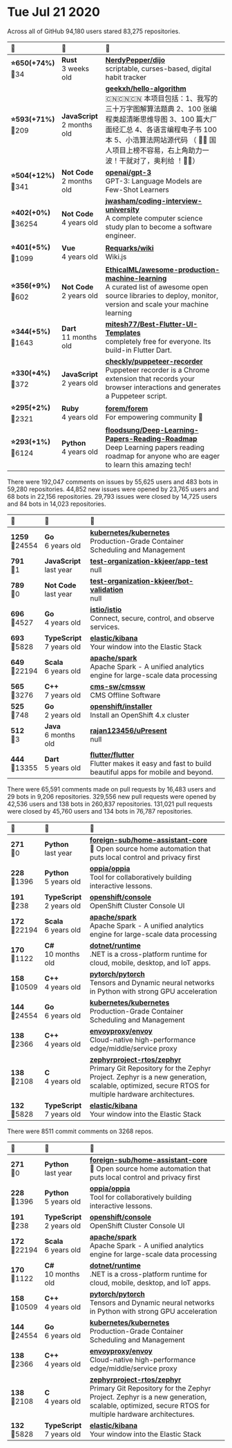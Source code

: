 # Tue Jul 21 2020

Across all of GitHub 94,180 users stared 
83,275 repositories. 

| :page_with_curl: | :calendar: | :page_with_curl: |
| :--- | :--- | :--- |
| **:star:650(+74%)**<br>:twisted_rightwards_arrows:34 | **Rust**<br>3 weeks old | **[NerdyPepper/dijo](https://github.com/NerdyPepper/dijo)**<br>scriptable, curses-based, digital habit tracker |
| **:star:593(+71%)**<br>:twisted_rightwards_arrows:209 | **JavaScript**<br>2 months old | **[geekxh/hello-algorithm](https://github.com/geekxh/hello-algorithm)**<br>🇨🇳🇨🇳🇨🇳  本项目包括：1、我写的三十万字图解算法题典  2、100 张编程类超清晰思维导图  3、100 篇大厂面经汇总  4、各语言编程电子书 100 本  5、小浩算法网站源代码 （  🚀🚀 国人项目上榜不容易，右上角助力一波！干就对了，奥利给 ！🚀🚀） |
| **:star:504(+12%)**<br>:twisted_rightwards_arrows:341 | **Not Code**<br>2 months old | **[openai/gpt-3](https://github.com/openai/gpt-3)**<br>GPT-3: Language Models are Few-Shot Learners |
| **:star:402(+0%)**<br>:twisted_rightwards_arrows:36254 | **Not Code**<br>4 years old | **[jwasham/coding-interview-university](https://github.com/jwasham/coding-interview-university)**<br>A complete computer science study plan to become a software engineer. |
| **:star:401(+5%)**<br>:twisted_rightwards_arrows:1099 | **Vue**<br>4 years old | **[Requarks/wiki](https://github.com/Requarks/wiki)**<br>Wiki.js | A modern, lightweight and powerful wiki app built on Node.js |
| **:star:356(+9%)**<br>:twisted_rightwards_arrows:602 | **Not Code**<br>2 years old | **[EthicalML/awesome-production-machine-learning](https://github.com/EthicalML/awesome-production-machine-learning)**<br>A curated list of awesome open source libraries to deploy, monitor, version and scale your machine learning |
| **:star:344(+5%)**<br>:twisted_rightwards_arrows:1643 | **Dart**<br>11 months old | **[mitesh77/Best-Flutter-UI-Templates](https://github.com/mitesh77/Best-Flutter-UI-Templates)**<br>completely free for everyone. Its build-in Flutter Dart. |
| **:star:330(+4%)**<br>:twisted_rightwards_arrows:372 | **JavaScript**<br>2 years old | **[checkly/puppeteer-recorder](https://github.com/checkly/puppeteer-recorder)**<br>Puppeteer recorder is a Chrome extension that records your browser interactions and generates a  Puppeteer script.  |
| **:star:295(+2%)**<br>:twisted_rightwards_arrows:2321 | **Ruby**<br>4 years old | **[forem/forem](https://github.com/forem/forem)**<br>For empowering community 🌱 |
| **:star:293(+1%)**<br>:twisted_rightwards_arrows:6124 | **Python**<br>4 years old | **[floodsung/Deep-Learning-Papers-Reading-Roadmap](https://github.com/floodsung/Deep-Learning-Papers-Reading-Roadmap)**<br>Deep Learning papers reading roadmap for anyone who are eager to learn this amazing tech! |

There were 192,047 comments on issues by 55,625 users and 483 bots in 59,280 repositories.
44,852 new issues were opened by 23,765 users and 68 bots in 22,156 repositories.
29,793 issues were closed by 14,725 users and 84 bots in 14,023 repositories.

| :speech_balloon: | :calendar: | :page_with_curl: |
| :--- | :--- | :--- |
| **1259**<br>:twisted_rightwards_arrows:24554 | **Go**<br>6 years old | **[kubernetes/kubernetes](https://github.com/kubernetes/kubernetes)**<br>Production-Grade Container Scheduling and Management |
| **791**<br>:twisted_rightwards_arrows:1 | **JavaScript**<br>last year | **[test-organization-kkjeer/app-test](https://github.com/test-organization-kkjeer/app-test)**<br>null |
| **789**<br>:twisted_rightwards_arrows:0 | **Not Code**<br>last year | **[test-organization-kkjeer/bot-validation](https://github.com/test-organization-kkjeer/bot-validation)**<br>null |
| **696**<br>:twisted_rightwards_arrows:4527 | **Go**<br>4 years old | **[istio/istio](https://github.com/istio/istio)**<br>Connect, secure, control, and observe services. |
| **693**<br>:twisted_rightwards_arrows:5828 | **TypeScript**<br>7 years old | **[elastic/kibana](https://github.com/elastic/kibana)**<br>Your window into the Elastic Stack |
| **649**<br>:twisted_rightwards_arrows:22194 | **Scala**<br>6 years old | **[apache/spark](https://github.com/apache/spark)**<br>Apache Spark - A unified analytics engine for large-scale data processing |
| **565**<br>:twisted_rightwards_arrows:3276 | **C++**<br>7 years old | **[cms-sw/cmssw](https://github.com/cms-sw/cmssw)**<br>CMS Offline Software |
| **525**<br>:twisted_rightwards_arrows:748 | **Go**<br>2 years old | **[openshift/installer](https://github.com/openshift/installer)**<br>Install an OpenShift 4.x cluster |
| **512**<br>:twisted_rightwards_arrows:3 | **Java**<br>6 months old | **[rajan123456/uPresent](https://github.com/rajan123456/uPresent)**<br>null |
| **444**<br>:twisted_rightwards_arrows:13355 | **Dart**<br>5 years old | **[flutter/flutter](https://github.com/flutter/flutter)**<br>Flutter makes it easy and fast to build beautiful apps for mobile and beyond. |

There were 65,591 comments made on pull requests by 16,483 users and 29 bots in 9,206 repositories.
329,556 new pull requests were opened by 42,536 users and 138 bots in 260,837 repositories.
131,021 pull requests were closed by 45,760 users and 134 bots in 76,787 repositories.

| :speech_balloon: | :calendar: | :page_with_curl: |
| :--- | :--- | :--- |
| **271**<br>:twisted_rightwards_arrows:0 | **Python**<br>last year | **[foreign-sub/home-assistant-core](https://github.com/foreign-sub/home-assistant-core)**<br>:house_with_garden: Open source home automation that puts local control and privacy first |
| **228**<br>:twisted_rightwards_arrows:1396 | **Python**<br>5 years old | **[oppia/oppia](https://github.com/oppia/oppia)**<br>Tool for collaboratively building interactive lessons. |
| **191**<br>:twisted_rightwards_arrows:238 | **TypeScript**<br>2 years old | **[openshift/console](https://github.com/openshift/console)**<br>OpenShift Cluster Console UI |
| **172**<br>:twisted_rightwards_arrows:22194 | **Scala**<br>6 years old | **[apache/spark](https://github.com/apache/spark)**<br>Apache Spark - A unified analytics engine for large-scale data processing |
| **170**<br>:twisted_rightwards_arrows:1122 | **C#**<br>10 months old | **[dotnet/runtime](https://github.com/dotnet/runtime)**<br>.NET is a cross-platform runtime for cloud, mobile, desktop, and IoT apps. |
| **158**<br>:twisted_rightwards_arrows:10509 | **C++**<br>4 years old | **[pytorch/pytorch](https://github.com/pytorch/pytorch)**<br>Tensors and Dynamic neural networks in Python with strong GPU acceleration |
| **144**<br>:twisted_rightwards_arrows:24554 | **Go**<br>6 years old | **[kubernetes/kubernetes](https://github.com/kubernetes/kubernetes)**<br>Production-Grade Container Scheduling and Management |
| **138**<br>:twisted_rightwards_arrows:2366 | **C++**<br>4 years old | **[envoyproxy/envoy](https://github.com/envoyproxy/envoy)**<br>Cloud-native high-performance edge/middle/service proxy |
| **138**<br>:twisted_rightwards_arrows:2108 | **C**<br>4 years old | **[zephyrproject-rtos/zephyr](https://github.com/zephyrproject-rtos/zephyr)**<br>Primary Git Repository for the Zephyr Project. Zephyr is a new generation, scalable, optimized, secure RTOS for multiple hardware architectures. |
| **132**<br>:twisted_rightwards_arrows:5828 | **TypeScript**<br>7 years old | **[elastic/kibana](https://github.com/elastic/kibana)**<br>Your window into the Elastic Stack |

There were 8511 commit comments on 3268 repos.

| :speech_balloon: | :calendar: | :page_with_curl: |
| :--- | :--- | :--- |
| **271**<br>:twisted_rightwards_arrows:0 | **Python**<br>last year | **[foreign-sub/home-assistant-core](https://github.com/foreign-sub/home-assistant-core)**<br>:house_with_garden: Open source home automation that puts local control and privacy first |
| **228**<br>:twisted_rightwards_arrows:1396 | **Python**<br>5 years old | **[oppia/oppia](https://github.com/oppia/oppia)**<br>Tool for collaboratively building interactive lessons. |
| **191**<br>:twisted_rightwards_arrows:238 | **TypeScript**<br>2 years old | **[openshift/console](https://github.com/openshift/console)**<br>OpenShift Cluster Console UI |
| **172**<br>:twisted_rightwards_arrows:22194 | **Scala**<br>6 years old | **[apache/spark](https://github.com/apache/spark)**<br>Apache Spark - A unified analytics engine for large-scale data processing |
| **170**<br>:twisted_rightwards_arrows:1122 | **C#**<br>10 months old | **[dotnet/runtime](https://github.com/dotnet/runtime)**<br>.NET is a cross-platform runtime for cloud, mobile, desktop, and IoT apps. |
| **158**<br>:twisted_rightwards_arrows:10509 | **C++**<br>4 years old | **[pytorch/pytorch](https://github.com/pytorch/pytorch)**<br>Tensors and Dynamic neural networks in Python with strong GPU acceleration |
| **144**<br>:twisted_rightwards_arrows:24554 | **Go**<br>6 years old | **[kubernetes/kubernetes](https://github.com/kubernetes/kubernetes)**<br>Production-Grade Container Scheduling and Management |
| **138**<br>:twisted_rightwards_arrows:2366 | **C++**<br>4 years old | **[envoyproxy/envoy](https://github.com/envoyproxy/envoy)**<br>Cloud-native high-performance edge/middle/service proxy |
| **138**<br>:twisted_rightwards_arrows:2108 | **C**<br>4 years old | **[zephyrproject-rtos/zephyr](https://github.com/zephyrproject-rtos/zephyr)**<br>Primary Git Repository for the Zephyr Project. Zephyr is a new generation, scalable, optimized, secure RTOS for multiple hardware architectures. |
| **132**<br>:twisted_rightwards_arrows:5828 | **TypeScript**<br>7 years old | **[elastic/kibana](https://github.com/elastic/kibana)**<br>Your window into the Elastic Stack |

